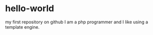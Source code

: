 # hello-world
my first repository on github
I am a php programmer and I like using a template engine.
